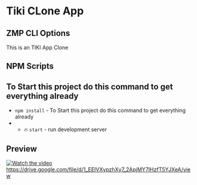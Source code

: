 # Tiki CLone App

## ZMP CLI Options

This is an TIKI App Clone



## NPM Scripts

## To Start this project do this command to get everything already

* `npm install` - To Start this project do this command to get everything already
* * 🔥 `start` - run development server

## Preview
[![Watch the video](https://i.stack.imgur.com/Vp2cE.png)](https://youtu.be/vt5fpE0bzSY)
https://drive.google.com/file/d/1_EEIVXypzhXy7_2ApjMY7IHzfT5YJXeA/view
